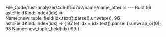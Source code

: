 File_Code/rust-analyzer/4d66f5d7d2/name/name_after.rs --- Rust
96             ast::FieldKind::Index(idx) => Name::new_tuple_field(idx.text().parse().unwrap()),                                                             96             ast::FieldKind::Index(idx) => {
                                                                                                                                                             97                 let idx = idx.text().parse::<usize>().unwrap_or(0);
                                                                                                                                                             98                 Name::new_tuple_field(idx)
                                                                                                                                                             99             }

